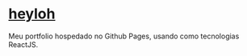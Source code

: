 # [heyloh](heyloh.github.io)

Meu portfolio hospedado no Github Pages, usando como tecnologias ReactJS.
